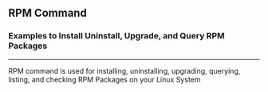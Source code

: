 ## RPM Command
### Examples to Install Uninstall, Upgrade, and Query RPM Packages
-	-	-
RPM command is used for installing, uninstalling, upgrading, querying, listing, and checking RPM Packages on your Linux System